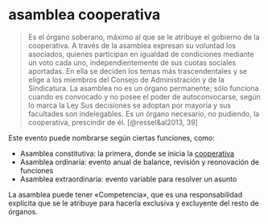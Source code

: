 # asamblea cooperativa

 >
 > Es el órgano soberano, máximo al que se le atribuye el gobierno  de la cooperativa.  A través de la asamblea expresan su voluntad los asociados,  quienes participan en igualdad de condiciones mediante un voto  cada uno, independientemente de sus cuotas sociales  aportadas.  En ella se deciden los temas más trascendentales y se elige a los  miembros del Consejo de Administración y de la Sindicatura.  La asamblea no es un órgano permanente; sólo funciona cuando  es convocado y no posee el poder de autoconvocarse, según lo  marca la Ley
 > Sus decisiones se adoptan por mayoría y sus facultades son  indelegables.  Es un órgano necesario, no pudiendo, la cooperativa, prescindir  de él. [@ressel&al2013, 39]

Este evento puede nombrarse según ciertas funciones, como:

* Asamblea constitutiva: la primera, donde se inicia la [cooperativa](cooperativa.md)
* Asamblea ordinaria: evento anual de balance, revisión y reonovación de funciones
* Asamblea extraordinaria: evento variable para resolver un asunto

La asamblea puede tener «Competencia», que es una responsabilidad explícita que se le atribuye para hacerla exclusiva y excluyente del resto de órganos.
